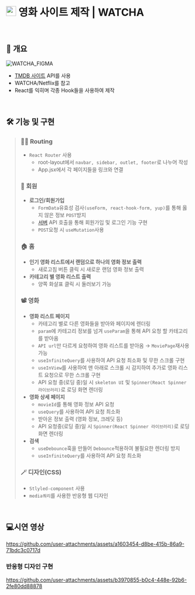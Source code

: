 <br>

# <img height="27px" width="27px" src="https://github.com/user-attachments/assets/9c7482c9-e6d0-4416-93ae-35b52f4701ea"/> 영화 사이트 제작 | WATCHA

<br>

## 🎈 개요

![WATCHA_FIGMA](https://github.com/user-attachments/assets/a88861de-1df9-4396-8493-8ab840676004)

- [TMDB 사이트](https://www.themoviedb.org/?language=ko#play=eknj5_0tF2s) API를 사용
- WATCHA/Netflix를 참고
- React를 익히며 각종 Hook들을 사용하여 제작

<br>

## 🛠️ 기능 및 구현
> ### ⛓️‍💥 Routing
>
> - `React Router` 사용
>    - root-layout에서 `navbar, sidebar, outlet, footer`로 나누어 작성
>    - App.jsx에서 각 페이지들을 링크와 연결
>
> ### 🤗 회원
> 
> - **로그인/회원가입**
>     - `FormData`유효성 검사`(useForm, react-hook-form, yup)`를 통해 옳지 않은 정보 `POST`방지
>     - [서버](https://github.com/jjjuni/UMC_webstudy/tree/main/UMC-7th-WATCHA-BE) API 호출을 통해 회원가입 및 로그인 기능 구현
>     - `POST`요청 시 `useMutation`사용
> 
> ### 🏠 홈
> 
> - **인기 영화 리스트에서 랜덤으로 하나의 영화 정보 출력**
>     - 새로고침 버튼 클릭 시 새로운 랜덤 영화 정보 출력
> - **카테고리 별 영화 리스트 출력**
>     - 양쪽 화살표 클릭 시 둘러보기 가능
> 
> ### 📽️ 영화
> 
> - **영화 리스트 페이지**
>     - 카테고리 별로 다른 영화들을 받아와 페이지에 렌더링
>     - `param`에 카테고리 정보를 넘겨 `useParam`을 통해 API 요청 할 카테고리를 받아옴
>     - `API url`만 다르게 요청하여 영화 리스트를 받아옴
    → `MoviePage`재사용 가능
>     - `useInfiniteQuery`를 사용하여 API 요청 최소화 및 무한 스크롤 구현
>     - `useInView`를 사용하여 맨 아래로 스크롤 시 감지하여 추가로 영화 리스트 요청으로 무한 스크롤 구현
>     - API 요청 중(로딩 중)일 시 `skeleton UI` 및 `Spinner(React Spinner 라이브러리)`로 로딩 화면 렌더링
> - **영화 상세 페이지**
>     - `movieId`를 통해 영화 정보 API 요청
>     - `useQuery`를 사용하여 API 요청 최소화
>     - 받아온 정보 출력 (영화 정보, 크레딧 등)
>     - API 요청중(로딩 중)일 시 `Spinner(React Spinner 라이브러리)`로 로딩 화면 렌더링
> - **검색**
>     - `useDebounce`훅을 만들어 `Debounce`적용하여 불필요한 렌더링 방지
>     - `useInfiniteQuery`를 사용하여 API 요청 최소화
> 
> ### 🪄 디자인(CSS)
> 
> - `Stlyled-component` 사용
> - `media쿼리`를 사용한 반응형 웹 디자인

<br>

## 💻시연 영상

https://github.com/user-attachments/assets/a1603454-d8be-415b-86a9-71bdc3c0717d

### 반응형 디자인 구현

https://github.com/user-attachments/assets/b3970855-b0c4-448e-92b6-2fe80dd88878

<br>
